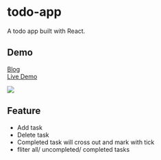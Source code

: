 # todo-app
A todo app built with React.

## Demo
[Blog]()  
[Live Demo](winnie0609.github.io/todo-app/)

![](https://i.imgur.com/eYla12e.gif)

## Feature
* Add task
* Delete task
* Completed task will cross out and mark with tick 
* fliter all/ uncompleted/ completed tasks
